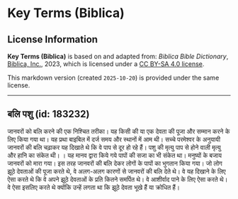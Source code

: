 # Key Terms (Biblica)

## License Information

**Key Terms (Biblica)** is based on and adapted from: _Biblica Bible Dictionary_, [Biblica, Inc.](https://www.biblica.com/), 2023, which is licensed under a [CC BY-SA 4.0 license](https://creativecommons.org/licenses/by-sa/4.0/legalcode.en).

This markdown version (created `2025-10-20`) is provided under the same license.



--------------------------------

## बलि पशु (id: 183232)

जानवरों को बलि करने की एक निश्चित तरीका। यह किसी की या एक देवता की पूजा और सम्मान करने के लिए किया गया था। यह प्रथा बाइबिल में दर्ज समय और स्थानों में आम थी। सच्चे परमेश्‍वर के अनुयायी जानवरों की बलि चढ़ाकर यह दिखाते थे कि वे पाप से दूर हो रहे हैं। पशु की मृत्यु पाप से होने वाली मृत्यु और हानि का संकेत थी। । यह मानव द्वारा किये गये पापों की सजा का भी संकेत था। मनुष्यों के बजाय जानवरों को मारा गया। इस तरह जानवरों की बलि देकर लोगों के पापों का भुगतान किया गया। जो लोग झूठे देवताओं की पूजा करते थे, वे अलग\-अलग कारणों से जानवरों की बलि देते थे। वे यह दिखाने के लिए ऐसा करते थे कि वे अपने झूठे देवताओं के प्रति कितने समर्पित थे। वे आशीर्वाद पाने के लिए ऐसा करते थे। वे ऐसा इसलिए करते थे क्योंकि उन्हें लगता था कि झूठे देवता भूखे हैं या क्रोधित हैं।


